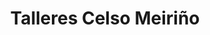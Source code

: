 ---
title: "Talleres Celso Meiriño"
url: /arenas-de-cabrales/talleres-celso-meirino/
shop: Autowerkstatt
---